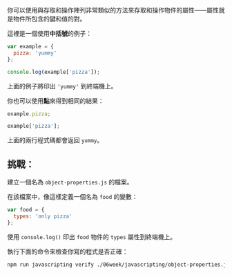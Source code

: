 你可以使用與存取和操作陣列非常類似的方法來存取和操作物件的屬性——屬性就是物件所包含的鍵和值的對。

這裡是一個使用**中括號**的例子：

```js
var example = {
  pizza: 'yummy'
};

console.log(example['pizza']);
```

上面的例子將印出 `'yummy'` 到終端機上。

你也可以使用**點**來得到相同的結果：

```js
example.pizza;

example['pizza'];
```

上面的兩行程式碼都會返回 `yummy`。

## 挑戰：

建立一個名為 `object-properties.js` 的檔案。

在該檔案中，像這樣定義一個名為 `food` 的變數：

```js
var food = {
  types: 'only pizza'
};
```

使用 `console.log()` 印出 `food` 物件的 `types` 屬性到終端機上。

執行下面的命令來檢查你寫的程式是否正確：

```bash
npm run javascripting verify ./06week/javascripting/object-properties.js
```
